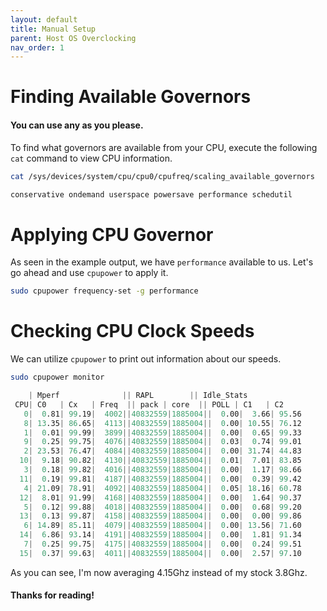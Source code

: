 ```yaml
---
layout: default
title: Manual Setup
parent: Host OS Overclocking
nav_order: 1
---
```


# Finding Available Governors
#### You can use any as you please.

To find what governors are available from your CPU, execute the following ``cat`` command to view CPU information.

```bash
cat /sys/devices/system/cpu/cpu0/cpufreq/scaling_available_governors
```

```bash
conservative ondemand userspace powersave performance schedutil
```

# Applying CPU Governor

As seen in the example output, we have ``performance`` available to us. Let's go ahead and use ``cpupower`` to apply it.

```bash
sudo cpupower frequency-set -g performance
```

# Checking CPU Clock Speeds

We can utilize ``cpupower`` to print out information about our speeds.

```bash
sudo cpupower monitor
```

```s
    | Mperf              || RAPL        || Idle_Stats         
 CPU| C0   | Cx   | Freq  || pack | core  || POLL | C1   | C2    
   0|  0.81| 99.19|  4002||40832559|1885004||  0.00|  3.66| 95.56
   8| 13.35| 86.65|  4113||40832559|1885004||  0.00| 10.55| 76.12
   1|  0.01| 99.99|  3899||40832559|1885004||  0.00|  0.65| 99.33
   9|  0.25| 99.75|  4076||40832559|1885004||  0.03|  0.74| 99.01
   2| 23.53| 76.47|  4084||40832559|1885004||  0.00| 31.74| 44.83
  10|  9.18| 90.82|  4130||40832559|1885004||  0.01|  7.01| 83.85
   3|  0.18| 99.82|  4016||40832559|1885004||  0.00|  1.17| 98.66
  11|  0.19| 99.81|  4187||40832559|1885004||  0.00|  0.39| 99.42
   4| 21.09| 78.91|  4092||40832559|1885004||  0.05| 18.16| 60.78
  12|  8.01| 91.99|  4168||40832559|1885004||  0.00|  1.64| 90.37
   5|  0.12| 99.88|  4018||40832559|1885004||  0.00|  0.68| 99.20
  13|  0.13| 99.87|  4158||40832559|1885004||  0.00|  0.00| 99.86
   6| 14.89| 85.11|  4079||40832559|1885004||  0.00| 13.56| 71.60
  14|  6.86| 93.14|  4191||40832559|1885004||  0.00|  1.81| 91.34
   7|  0.25| 99.75|  4175||40832559|1885004||  0.00|  0.24| 99.51
  15|  0.37| 99.63|  4011||40832559|1885004||  0.00|  2.57| 97.10
```

As you can see, I'm now averaging 4.15Ghz instead of my stock 3.8Ghz.

#### Thanks for reading!
